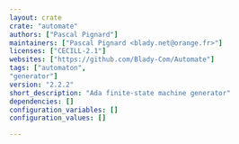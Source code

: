 ```yaml
---
layout: crate
crate: "automate"
authors: ["Pascal Pignard"]
maintainers: ["Pascal Pignard <blady.net@orange.fr>"]
licenses: ["CECILL-2.1"]
websites: ["https://github.com/Blady-Com/Automate"]
tags: ["automaton",
"generator"]
version: "2.2.2"
short_description: "Ada finite-state machine generator"
dependencies: []
configuration_variables: []
configuration_values: []

---
```



